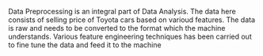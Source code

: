 Data Preprocessing is an integral part of Data Analysis. The data here consists of selling price of Toyota cars based on varioud features.
The data is raw and needs to be converted to the format which the machine understands.
Various feature engineering techniques has been carried out to fine tune the data and feed it to the machine 
